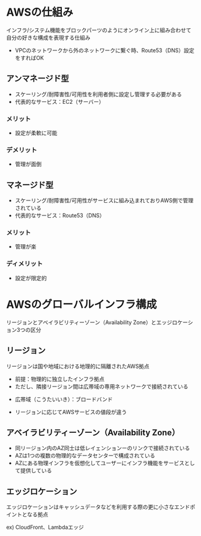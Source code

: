 # AWSの仕組み
インフラ/システム機能をブロックパーツのようにオンライン上に組み合わせて自分の好きな構成を表現する仕組み


* VPCのネットワークから外のネットワークに繋ぐ時、Route53（DNS）設定をすればOK

## アンマネージド型
- スケーリング/耐障害性/可用性を利用者側に設定し管理する必要がある
- 代表的なサービス：EC2（サーバー）

### メリット
- 設定が柔軟に可能
### デメリット
- 管理が面倒

## マネージド型
- スケーリング/耐障害性/可用性がサービスに組み込まれておりAWS側で管理されている
- 代表的なサービス：Route53（DNS）
### メリット
- 管理が楽
### ディメリット
- 設定が限定的

# AWSのグローバルインフラ構成
リージョンとアベイラビリティーゾーン（Availability Zone）とエッジロケーション3つの区分


## リージョン
リージョンは国や地域における地理的に隔離されたAWS拠点

- 前提：物理的に独立したインフラ拠点
- ただし、隣接リージョン間は広帯域の専用ネットワークで接続されている

* 広帯域（こうたいいき）：ブロードバンド
- リージョンに応じてAWSサービスの値段が違う

## アベイラビリティーゾーン（Availability Zone）
- 同リージョン内のAZ同士は低レイェンションーのリンクで接続されている
- AZは1つの複数の物理的なデータセンターで構成されている
- AZにある物理インフラを仮想化してユーザーにインフラ機能をサービスとして提供している

## エッジロケーション
エッジロケーションはキャッシュデータなどを利用する際の更に小さなエンドポイントとなる拠点

ex) CloudFront、Lambdaエッジ

